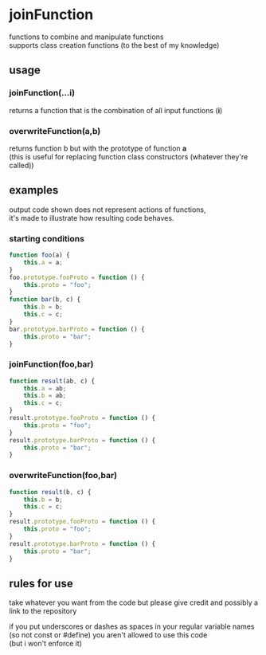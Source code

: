 # joinFunction

functions to combine and manipulate functions\
supports class creation functions (to the best of my knowledge)

## usage

### joinFunction(...i)

returns a function that is the combination of all input functions (**i**)

### overwriteFunction(a,b)

returns function b but with the prototype of function **a**\
(this is useful for replacing function class constructors (whatever they're called))


## examples

output code shown does not represent actions of functions,\
it's made to illustrate how resulting code behaves.

### starting conditions

```js
function foo(a) {
	this.a = a;
}
foo.prototype.fooProto = function () {
	this.proto = "foo";
}
function bar(b, c) {
	this.b = b;
	this.c = c;
}
bar.prototype.barProto = function () {
	this.proto = "bar";
}
```

### joinFunction(foo,bar)

```js
function result(ab, c) {
	this.a = ab;
	this.b = ab;
	this.c = c;
}
result.prototype.fooProto = function () {
	this.proto = "foo";
}
result.prototype.barProto = function () {
	this.proto = "bar";
}
```

### overwriteFunction(foo,bar)

```js
function result(b, c) {
	this.b = b;
	this.c = c;
}
result.prototype.fooProto = function () {
	this.proto = "foo";
}
result.prototype.barProto = function () {
	this.proto = "bar";
}
```

## rules for use

take whatever you want from the code but please give credit and possibly a link to the repository

if you put underscores or dashes as spaces in your regular variable names\
(so not const or \#define) you aren't allowed to use this code\
(but i won't enforce it)
